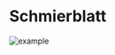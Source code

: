 # Schmierblatt

![example](https://github.com/gxstxxv/Schmierblatt/assets/144585373/349ae249-e98e-4164-8cac-ed2dea76360a)
